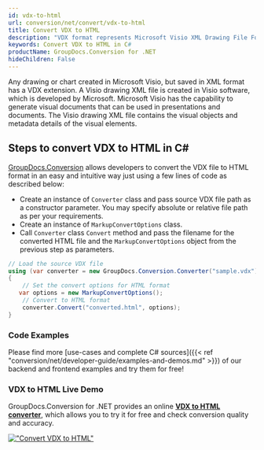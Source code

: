 ```yaml
---
id: vdx-to-html
url: conversion/net/convert/vdx-to-html
title: Convert VDX to HTML
description: "VDX format represents Microsoft Visio XML Drawing File Format with .vdx extension. Learn how to convert VDX to HTML file programmatically in C# language using GroupDocs.Conversion for .NET library."
keywords: Convert VDX to HTML in C#
productName: GroupDocs.Conversion for .NET
hideChildren: False
---
```


Any drawing or chart created in Microsoft Visio, but saved in XML format has a VDX extension. A Visio drawing XML file is created in Visio software, which is developed by Microsoft. Microsoft Visio has the capability to generate visual documents that can be used in presentations and documents. The Visio drawing XML file contains the visual objects and metadata details of the visual elements.

## Steps to convert VDX to HTML in C#

[GroupDocs.Conversion](https://products.groupdocs.com/conversion/net) allows developers to convert the VDX file to HTML format in an easy and intuitive way just using a few lines of code as described below:

* Create an instance of `Converter` class and pass source VDX file path as a constructor parameter. You may specify absolute or relative file path as per your requirements. 
* Create an instance of `MarkupConvertOptions` class.
* Call `Converter` class `Convert` method and pass the filename for the converted HTML file and the `MarkupConvertOptions` object from the previous step as parameters.

```csharp
// Load the source VDX file
using (var converter = new GroupDocs.Conversion.Converter("sample.vdx"))
{
    // Set the convert options for HTML format
   var options = new MarkupConvertOptions();
    // Convert to HTML format
    converter.Convert("converted.html", options);
}
```

### Code Examples

Please find more [use-cases and complete C# sources]({{< ref "conversion/net/developer-guide/examples-and-demos.md" >}}) of our backend and frontend examples and try them for free!

### VDX to HTML Live Demo

GroupDocs.Conversion for .NET provides an online [**VDX to HTML converter**](https://products.groupdocs.app/conversion/vdx-to-html), which allows you to try it for free and check conversion quality and accuracy.

[!["Convert VDX to HTML"](conversion/net/images/convert-to-html/convert-vdx-to-html.png)](https://products.groupdocs.app/conversion/vdx-to-html)